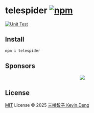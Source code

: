 # telespider [![npm](https://img.shields.io/npm/v/telespider.svg)](https://npmjs.com/package/telespider)

[![Unit Test](https://github.com/sxzz/telespider/actions/workflows/unit-test.yml/badge.svg)](https://github.com/sxzz/telespider/actions/workflows/unit-test.yml)

## Install

```bash
npm i telespider
```

## Sponsors

<p align="center">
  <a href="https://cdn.jsdelivr.net/gh/sxzz/sponsors/sponsors.svg">
    <img src='https://cdn.jsdelivr.net/gh/sxzz/sponsors/sponsors.svg'/>
  </a>
</p>

## License

[MIT](./LICENSE) License © 2025 [三咲智子 Kevin Deng](https://github.com/sxzz)
